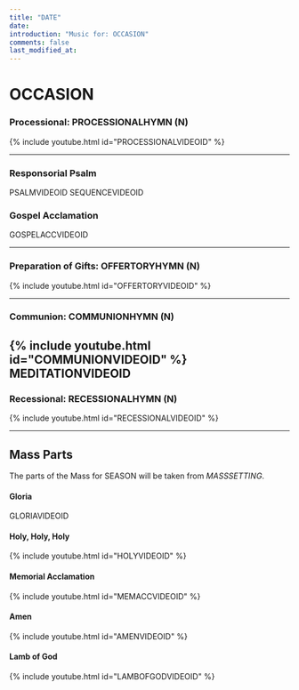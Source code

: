 ```yaml
---
title: "DATE"
date: 
introduction: "Music for: OCCASION"
comments: false
last_modified_at: 
---
```


# OCCASION

### Processional: PROCESSIONALHYMN (N)

{% include youtube.html id="PROCESSIONALVIDEOID" %} <br>

---

### Responsorial Psalm

PSALMVIDEOID
SEQUENCEVIDEOID
### Gospel Acclamation

GOSPELACCVIDEOID

---

### Preparation of Gifts: OFFERTORYHYMN (N)

{% include youtube.html id="OFFERTORYVIDEOID" %} <br>

---

### Communion: COMMUNIONHYMN (N)

{% include youtube.html id="COMMUNIONVIDEOID" %} <br>
MEDITATIONVIDEOID
---

### Recessional: RECESSIONALHYMN (N)

{% include youtube.html id="RECESSIONALVIDEOID" %} <br>

---

## Mass Parts

The parts of the Mass for SEASON will be taken from *MASSSETTING*.

#### Gloria

GLORIAVIDEOID


#### Holy, Holy, Holy

{% include youtube.html id="HOLYVIDEOID" %} <br>


#### Memorial Acclamation

{% include youtube.html id="MEMACCVIDEOID" %} <br>


#### Amen

{% include youtube.html id="AMENVIDEOID" %} <br>


#### Lamb of God

{% include youtube.html id="LAMBOFGODVIDEOID" %}